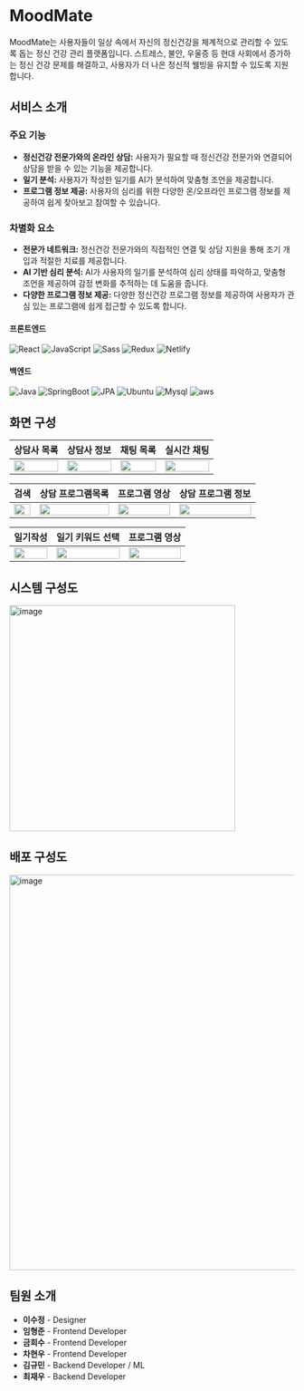 # MoodMate

MoodMate는 사용자들이 일상 속에서 자신의 정신건강을 체계적으로 관리할 수 있도록 돕는 정신 건강 관리 플랫폼입니다. 스트레스, 불안, 우울증 등 현대 사회에서 증가하는 정신 건강 문제를 해결하고, 사용자가 더 나은 정신적 웰빙을 유지할 수 있도록 지원합니다.

## 서비스 소개

### 주요 기능
- **정신건강 전문가와의 온라인 상담:** 사용자가 필요할 때 정신건강 전문가와 연결되어 상담을 받을 수 있는 기능을 제공합니다.
- **일기 분석:** 사용자가 작성한 일기를 AI가 분석하여 맞춤형 조언을 제공합니다.
- **프로그램 정보 제공:** 사용자의 심리를 위한 다양한 온/오프라인 프로그램 정보를 제공하여 쉽게 찾아보고 참여할 수 있습니다.

### 차별화 요소
- **전문가 네트워크:** 정신건강 전문가와의 직접적인 연결 및 상담 지원을 통해 조기 개입과 적절한 치료를 제공합니다.
- **AI 기반 심리 분석:** AI가 사용자의 일기를 분석하여 심리 상태를 파악하고, 맞춤형 조언을 제공하여 감정 변화를 추적하는 데 도움을 줍니다.
- **다양한 프로그램 정보 제공:** 다양한 정신건강 프로그램 정보를 제공하여 사용자가 관심 있는 프로그램에 쉽게 접근할 수 있도록 합니다.

#### 프론트엔드

![React](https://img.shields.io/badge/react-%2320232a.svg?style=for-the-badge&logo=react&logoColor=%2361DAFB)
![JavaScript](https://img.shields.io/badge/javascript-F7DF1E.svg?style=for-the-badge&logo=javascript&logoColor=white)
![Sass](https://img.shields.io/badge/Sass-CC6699?style=for-the-badge&logo=Sass&logoColor=white)
![Redux](https://img.shields.io/badge/-Redux-FF4154?style=for-the-badge&logo=Redux&logoColor=white)
![Netlify](https://img.shields.io/badge/netlify-00C7B7.svg?style=for-the-badge&logo=netlify&logoColor=white)

#### 백엔드
![Java](https://img.shields.io/badge/Java-007396?style=for-the-badge&logo=Java&logoColor=white)
![SpringBoot](https://img.shields.io/badge/SpringBoot-6DB33F?style=for-the-badge&logo=SpringBoot&logoColor=white)
![JPA](https://img.shields.io/badge/JPA-6DB33F?style=for-the-badge&logo=JPA&logoColor=white)
![Ubuntu](https://img.shields.io/badge/Ubuntu-E95420?style=for-the-badge&logo=Ubuntu&logoColor=white)
![Mysql](https://img.shields.io/badge/MySQL-4479A1?style=for-the-badge&logo=MySQL&logoColor=white)
![aws](https://img.shields.io/badge/AWS-232F3E?style=for-the-badge&logo=amazonaws&logoColor=white)


## 화면 구성
**상담사 목록**|**상담사 정보**|**채팅 목록**|**실시간 채팅**
:-----:|:-----:|:-----:|:-----:
<img src="https://github.com/user-attachments/assets/c9f0ba95-72f9-41d2-8b7c-ba142d5344d9" width="100%">|<img src="https://github.com/user-attachments/assets/1edd69f1-23a2-4c9c-b97a-b8f758f75c15" width="100%">|<img src="https://github.com/user-attachments/assets/6c248f0d-063b-4955-81f6-1b93f1d66c5f" width="100%">|<img src="https://github.com/user-attachments/assets/72a7c43e-395d-49e5-aaea-05ea8774fa49" width="100%">

**검색**|**상담 프로그램목록**|**프로그램 영상**|**상담 프로그램 정보**
:-----:|:-----:|:-----:|:-----:
<img src="https://github.com/user-attachments/assets/ae693fb3-4f49-490a-b702-646d2f894ba2" width="100%">|<img src="https://github.com/user-attachments/assets/d5b9be92-2f4a-46c7-afcf-5140fc70861a" width="100%">|<img src="https://github.com/user-attachments/assets/7baeae90-6a09-4578-89a7-8826a039e6e9" width="100%">|<img src="https://github.com/user-attachments/assets/9ea2ca3a-d42b-488c-a20a-b8457649f378" width="100%">

**일기작성**|**일기 키워드 선택**|**프로그램 영상**
:-----:|:-----:|:-----:
<img src="https://github.com/user-attachments/assets/210c8213-dbc8-4e58-87d9-053fa3a1772e" width="100%">|<img src="https://github.com/user-attachments/assets/c646c43e-4754-4425-857a-671014926134" width="100%">|<img src="https://github.com/user-attachments/assets/667c2aa5-be33-4dc2-89ba-105fffde3d7e" width="100%">


## 시스템 구성도

<img width="399" alt="image" src="https://github.com/user-attachments/assets/55420f5f-c809-4177-afb0-2cc283040dca">

## 배포 구성도

<img width="698" alt="image" src="https://github.com/user-attachments/assets/44e50aa9-2a23-428f-a905-fa5b895cd107">


## 팀원 소개

- **이수정** - Designer
- **임형준** - Frontend Developer
- **금희수** - Frontend Developer
- **차현우** - Frontend Developer
- **김규민** - Backend Developer / ML
- **최재우** - Backend Developer

